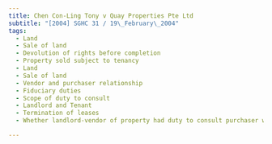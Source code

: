 ```yaml
---
title: Chen Con-Ling Tony v Quay Properties Pte Ltd 
subtitle: "[2004] SGHC 31 / 19\_February\_2004"
tags:
  - Land
  - Sale of land
  - Devolution of rights before completion
  - Property sold subject to tenancy
  - Land
  - Sale of land
  - Vendor and purchaser relationship
  - Fiduciary duties
  - Scope of duty to consult
  - Landlord and Tenant
  - Termination of leases
  - Whether landlord-vendor of property had duty to consult purchaser when tenant purported to terminate prior to completion of sale

---
```


